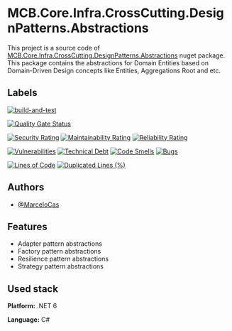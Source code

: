 
# MCB.Core.Infra.CrossCutting.DesignPatterns.Abstractions

This project is a source code of [MCB.Core.Infra.CrossCutting.DesignPatterns.Abstractions](https://www.nuget.org/packages/MCB.Core.Infra.CrossCutting.DesignPatterns.Abstractions/) nuget package. This package contains the abstractions for Domain Entities based on Domain-Driven Design concepts like Entities, Aggregations Root and etc.


## Labels

[![build-and-test](https://github.com/MarceloCas/MCB.Core.Infra.CrossCutting.DesignPatterns.Abstractions/actions/workflows/build-and-test.yml/badge.svg?branch=main)](https://github.com/MarceloCas/MCB.Core.Infra.CrossCutting.DesignPatterns.Abstractions/actions/workflows/build-and-test.yml)


[![Quality Gate Status](https://sonarcloud.io/api/project_badges/measure?project=MarceloCas_MCB.Core.Infra.CrossCutting.DesignPatterns.Abstractions&metric=alert_status)](https://sonarcloud.io/summary/new_code?id=MarceloCas_MCB.Core.Infra.CrossCutting.DesignPatterns.Abstractions)


[![Security Rating](https://sonarcloud.io/api/project_badges/measure?project=MarceloCas_MCB.Core.Infra.CrossCutting.DesignPatterns.Abstractions&metric=security_rating)](https://sonarcloud.io/summary/new_code?id=MarceloCas_MCB.Core.Infra.CrossCutting.DesignPatterns.Abstractions)
[![Maintainability Rating](https://sonarcloud.io/api/project_badges/measure?project=MarceloCas_MCB.Core.Infra.CrossCutting.DesignPatterns.Abstractions&metric=sqale_rating)](https://sonarcloud.io/summary/new_code?id=MarceloCas_MCB.Core.Infra.CrossCutting.DesignPatterns.Abstractions)
[![Reliability Rating](https://sonarcloud.io/api/project_badges/measure?project=MarceloCas_MCB.Core.Infra.CrossCutting.DesignPatterns.Abstractions&metric=reliability_rating)](https://sonarcloud.io/summary/new_code?id=MarceloCas_MCB.Core.Infra.CrossCutting.DesignPatterns.Abstractions)


[![Vulnerabilities](https://sonarcloud.io/api/project_badges/measure?project=MarceloCas_MCB.Core.Infra.CrossCutting.DesignPatterns.Abstractions&metric=vulnerabilities)](https://sonarcloud.io/summary/new_code?id=MarceloCas_MCB.Core.Infra.CrossCutting.DesignPatterns.Abstractions)
[![Technical Debt](https://sonarcloud.io/api/project_badges/measure?project=MarceloCas_MCB.Core.Infra.CrossCutting.DesignPatterns.Abstractions&metric=sqale_index)](https://sonarcloud.io/summary/new_code?id=MarceloCas_MCB.Core.Infra.CrossCutting.DesignPatterns.Abstractions)
[![Code Smells](https://sonarcloud.io/api/project_badges/measure?project=MarceloCas_MCB.Core.Infra.CrossCutting.DesignPatterns.Abstractions&metric=code_smells)](https://sonarcloud.io/summary/new_code?id=MarceloCas_MCB.Core.Infra.CrossCutting.DesignPatterns.Abstractions)
[![Bugs](https://sonarcloud.io/api/project_badges/measure?project=MarceloCas_MCB.Core.Infra.CrossCutting.DesignPatterns.Abstractions&metric=bugs)](https://sonarcloud.io/summary/new_code?id=MarceloCas_MCB.Core.Infra.CrossCutting.DesignPatterns.Abstractions)


[![Lines of Code](https://sonarcloud.io/api/project_badges/measure?project=MarceloCas_MCB.Core.Infra.CrossCutting.DesignPatterns.Abstractions&metric=ncloc)](https://sonarcloud.io/summary/new_code?id=MarceloCas_MCB.Core.Infra.CrossCutting.DesignPatterns.Abstractions)
[![Duplicated Lines (%)](https://sonarcloud.io/api/project_badges/measure?project=MarceloCas_MCB.Core.Infra.CrossCutting.DesignPatterns.Abstractions&metric=duplicated_lines_density)](https://sonarcloud.io/summary/new_code?id=MarceloCas_MCB.Core.Infra.CrossCutting.DesignPatterns.Abstractions)



## Authors

- [@MarceloCas](https://www.linkedin.com/in/marcelocastelobranco/)


## Features

- Adapter pattern abstractions
- Factory pattern abstractions
- Resilience pattern abstractions
- Strategy pattern abstractions


## Used stack

**Platform:** .NET 6

**Language:** C#

